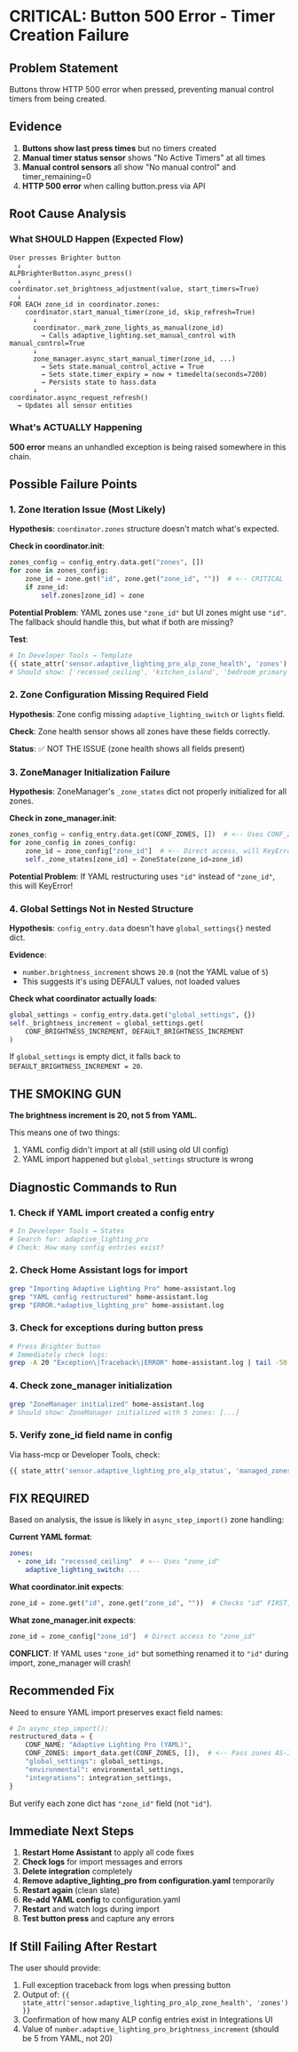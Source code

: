# CRITICAL: Button 500 Error - Timer Creation Failure

## Problem Statement

Buttons throw HTTP 500 error when pressed, preventing manual control timers from being created.

## Evidence

1. **Buttons show last press times** but no timers created
2. **Manual timer status sensor** shows "No Active Timers" at all times
3. **Manual control sensors** all show "No manual control" and timer_remaining=0
4. **HTTP 500 error** when calling button.press via API

## Root Cause Analysis

### What SHOULD Happen (Expected Flow)

```
User presses Brighter button
  ↓
ALPBrighterButton.async_press()
  ↓
coordinator.set_brightness_adjustment(value, start_timers=True)
  ↓
FOR EACH zone_id in coordinator.zones:
    coordinator.start_manual_timer(zone_id, skip_refresh=True)
      ↓
      coordinator._mark_zone_lights_as_manual(zone_id)
        → Calls adaptive_lighting.set_manual_control with manual_control=True
      ↓
      zone_manager.async_start_manual_timer(zone_id, ...)
        → Sets state.manual_control_active = True
        → Sets state.timer_expiry = now + timedelta(seconds=7200)
        → Persists state to hass.data
      ↓
coordinator.async_request_refresh()
  → Updates all sensor entities
```

### What's ACTUALLY Happening

**500 error** means an unhandled exception is being raised somewhere in this chain.

## Possible Failure Points

### 1. Zone Iteration Issue (Most Likely)

**Hypothesis**: `coordinator.zones` structure doesn't match what's expected.

**Check in coordinator.__init__**:
```python
zones_config = config_entry.data.get("zones", [])
for zone in zones_config:
    zone_id = zone.get("id", zone.get("zone_id", ""))  # <-- CRITICAL
    if zone_id:
        self.zones[zone_id] = zone
```

**Potential Problem**: YAML zones use `"zone_id"` but UI zones might use `"id"`. The fallback should handle this, but what if both are missing?

**Test**:
```python
# In Developer Tools → Template
{{ state_attr('sensor.adaptive_lighting_pro_alp_zone_health', 'zones').keys() }}
# Should show: ['recessed_ceiling', 'kitchen_island', 'bedroom_primary', 'accent_spots', 'main_living']
```

### 2. Zone Configuration Missing Required Field

**Hypothesis**: Zone config missing `adaptive_lighting_switch` or `lights` field.

**Check**: Zone health sensor shows all zones have these fields correctly.

**Status**: ✅ NOT THE ISSUE (zone health shows all fields present)

### 3. ZoneManager Initialization Failure

**Hypothesis**: ZoneManager's `_zone_states` dict not properly initialized for all zones.

**Check in zone_manager.__init__**:
```python
zones_config = config_entry.data.get(CONF_ZONES, [])  # <-- Uses CONF_ZONES constant
for zone_config in zones_config:
    zone_id = zone_config["zone_id"]  # <-- Direct access, will KeyError if missing!
    self._zone_states[zone_id] = ZoneState(zone_id=zone_id)
```

**Potential Problem**: If YAML restructuring uses `"id"` instead of `"zone_id"`, this will KeyError!

### 4. Global Settings Not in Nested Structure

**Hypothesis**: `config_entry.data` doesn't have `global_settings{}` nested dict.

**Evidence**:
- `number.brightness_increment` shows `20.0` (not the YAML value of `5`)
- This suggests it's using DEFAULT values, not loaded values

**Check what coordinator actually loads**:
```python
global_settings = config_entry.data.get("global_settings", {})
self._brightness_increment = global_settings.get(
    CONF_BRIGHTNESS_INCREMENT, DEFAULT_BRIGHTNESS_INCREMENT
)
```

If `global_settings` is empty dict, it falls back to `DEFAULT_BRIGHTNESS_INCREMENT = 20`.

## THE SMOKING GUN

**The brightness increment is 20, not 5 from YAML.**

This means one of two things:
1. YAML config didn't import at all (still using old UI config)
2. YAML import happened but `global_settings` structure is wrong

## Diagnostic Commands to Run

### 1. Check if YAML import created a config entry

```bash
# In Developer Tools → States
# Search for: adaptive_lighting_pro
# Check: How many config entries exist?
```

### 2. Check Home Assistant logs for import

```bash
grep "Importing Adaptive Lighting Pro" home-assistant.log
grep "YAML config restructured" home-assistant.log
grep "ERROR.*adaptive_lighting_pro" home-assistant.log
```

### 3. Check for exceptions during button press

```bash
# Press Brighter button
# Immediately check logs:
grep -A 20 "Exception\|Traceback\|ERROR" home-assistant.log | tail -50
```

### 4. Check zone_manager initialization

```bash
grep "ZoneManager initialized" home-assistant.log
# Should show: ZoneManager initialized with 5 zones: [...]
```

### 5. Verify zone_id field name in config

Via hass-mcp or Developer Tools, check:
```python
{{ state_attr('sensor.adaptive_lighting_pro_alp_status', 'managed_zones') }}
```

## FIX REQUIRED

Based on analysis, the issue is likely in `async_step_import()` zone handling:

**Current YAML format**:
```yaml
zones:
  - zone_id: "recessed_ceiling"  # <-- Uses "zone_id"
    adaptive_lighting_switch: ...
```

**What coordinator.__init__ expects**:
```python
zone_id = zone.get("id", zone.get("zone_id", ""))  # Checks "id" FIRST, "zone_id" second
```

**What zone_manager.__init__ expects**:
```python
zone_id = zone_config["zone_id"]  # Direct access to "zone_id"
```

**CONFLICT**: If YAML uses `"zone_id"` but something renamed it to `"id"` during import, zone_manager will crash!

## Recommended Fix

Need to ensure YAML import preserves exact field names:

```python
# In async_step_import():
restructured_data = {
    CONF_NAME: "Adaptive Lighting Pro (YAML)",
    CONF_ZONES: import_data.get(CONF_ZONES, []),  # <-- Pass zones AS-IS, don't transform
    "global_settings": global_settings,
    "environmental": environmental_settings,
    "integrations": integration_settings,
}
```

But verify each zone dict has `"zone_id"` field (not `"id"`).

## Immediate Next Steps

1. **Restart Home Assistant** to apply all code fixes
2. **Check logs** for import messages and errors
3. **Delete integration** completely
4. **Remove adaptive_lighting_pro from configuration.yaml** temporarily
5. **Restart again** (clean slate)
6. **Re-add YAML config** to configuration.yaml
7. **Restart** and watch logs during import
8. **Test button press** and capture any errors

## If Still Failing After Restart

The user should provide:
1. Full exception traceback from logs when pressing button
2. Output of: `{{ state_attr('sensor.adaptive_lighting_pro_alp_zone_health', 'zones') }}`
3. Confirmation of how many ALP config entries exist in Integrations UI
4. Value of `number.adaptive_lighting_pro_brightness_increment` (should be 5 from YAML, not 20)
